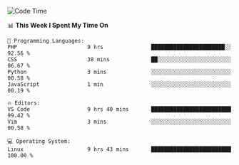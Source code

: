 <!-- [![Top Langs](https://github-readme-stats.vercel.app/api/top-langs/?username=gagahsyuja&theme=dracula&hide_border=true&border_radius=7)](https://github.com/anuraghazra/github-readme-stats) -->

<!--START_SECTION:waka-->
![Code Time](http://img.shields.io/badge/Code%20Time-77%20hrs%2055%20mins-blue)

📊 **This Week I Spent My Time On** 

```text
💬 Programming Languages: 
PHP                      9 hrs               ███████████████████████░░   92.56 % 
CSS                      38 mins             ██░░░░░░░░░░░░░░░░░░░░░░░   06.67 % 
Python                   3 mins              ░░░░░░░░░░░░░░░░░░░░░░░░░   00.58 % 
JavaScript               1 min               ░░░░░░░░░░░░░░░░░░░░░░░░░   00.19 % 

🔥 Editors: 
VS Code                  9 hrs 40 mins       █████████████████████████   99.42 % 
Vim                      3 mins              ░░░░░░░░░░░░░░░░░░░░░░░░░   00.58 % 

💻 Operating System: 
Linux                    9 hrs 43 mins       █████████████████████████   100.00 % 
```


<!--END_SECTION:waka-->
